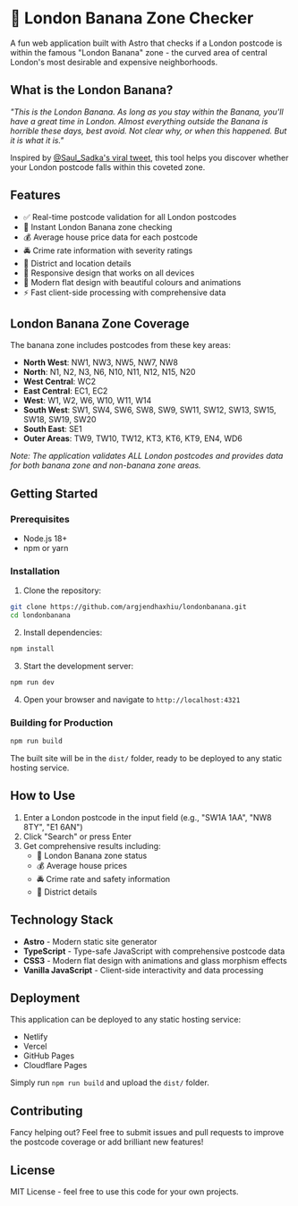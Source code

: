 # 🍌 London Banana Zone Checker

A fun web application built with Astro that checks if a London postcode is within the famous "London Banana" zone - the curved area of central London's most desirable and expensive neighborhoods.

## What is the London Banana?

*"This is the London Banana. As long as you stay within the Banana, you'll have a great time in London. Almost everything outside the Banana is horrible these days, best avoid. Not clear why, or when this happened. But it is what it is."*

Inspired by [@Saul_Sadka's viral tweet](https://x.com/Saul_Sadka/status/1959609109939892706/), this tool helps you discover whether your London postcode falls within this coveted zone.

## Features

- ✅ Real-time postcode validation for all London postcodes
- 🍌 Instant London Banana zone checking
- 💰 Average house price data for each postcode
- 🚔 Crime rate information with severity ratings
- 📍 District and location details
- 📱 Responsive design that works on all devices
- 🎨 Modern flat design with beautiful colours and animations
- ⚡ Fast client-side processing with comprehensive data

## London Banana Zone Coverage

The banana zone includes postcodes from these key areas:
- **North West**: NW1, NW3, NW5, NW7, NW8
- **North**: N1, N2, N3, N6, N10, N11, N12, N15, N20
- **West Central**: WC2
- **East Central**: EC1, EC2
- **West**: W1, W2, W6, W10, W11, W14
- **South West**: SW1, SW4, SW6, SW8, SW9, SW11, SW12, SW13, SW15, SW18, SW19, SW20
- **South East**: SE1
- **Outer Areas**: TW9, TW10, TW12, KT3, KT6, KT9, EN4, WD6

*Note: The application validates ALL London postcodes and provides data for both banana zone and non-banana zone areas.*

## Getting Started

### Prerequisites
- Node.js 18+ 
- npm or yarn

### Installation

1. Clone the repository:
```bash
git clone https://github.com/argjendhaxhiu/londonbanana.git
cd londonbanana
```

2. Install dependencies:
```bash
npm install
```

3. Start the development server:
```bash
npm run dev
```

4. Open your browser and navigate to `http://localhost:4321`

### Building for Production

```bash
npm run build
```

The built site will be in the `dist/` folder, ready to be deployed to any static hosting service.

## How to Use

1. Enter a London postcode in the input field (e.g., "SW1A 1AA", "NW8 8TY", "E1 6AN")
2. Click "Search" or press Enter
3. Get comprehensive results including:
   - 🍌 London Banana zone status
   - 💰 Average house prices
   - 🚔 Crime rate and safety information
   - 📍 District details

## Technology Stack

- **Astro** - Modern static site generator
- **TypeScript** - Type-safe JavaScript with comprehensive postcode data
- **CSS3** - Modern flat design with animations and glass morphism effects
- **Vanilla JavaScript** - Client-side interactivity and data processing

## Deployment

This application can be deployed to any static hosting service:
- Netlify
- Vercel
- GitHub Pages
- Cloudflare Pages

Simply run `npm run build` and upload the `dist/` folder.

## Contributing

Fancy helping out? Feel free to submit issues and pull requests to improve the postcode coverage or add brilliant new features!

## License

MIT License - feel free to use this code for your own projects.
